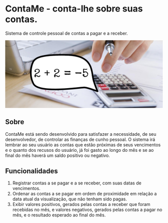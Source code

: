 # ContaMe - conta-lhe sobre suas contas.
Sistema de controle pessoal de contas a pagar e a receber.

![2 + 2 = -5](img/title.jpg)

## Sobre
ContaMe está sendo desenvolvido para satisfazer a necessidade, de seu desenvolvedor, de controlar as finanças de cunho pessoal. O sistema irá lembrar ao seu usuário as contas que estão próximas de seus vencimentos e o quanto dos recusos do usuário, já foi gasto ao longo do mês e se ao final do mês haverá um saldo positivo ou negativo.

## Funcionalidades
1. Registrar contas a se pagar e a se receber, com suas datas de vencimentos.
2. Ordenar as contas a se pagar em ordem de proximidade em relação a data atual da visualização, que não tenham sido pagas.
3. Exibir valores positivos, gerados pelas contas a receber que foram recebidas no mês, e valores negativos, gerados pelas contas a pagar no mês, e o resultado esperado ao final do mês.
